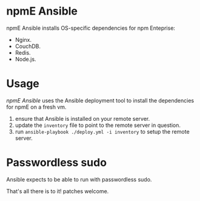 # npmE Ansible

npmE Ansible installs OS-specific dependencies for npm Enteprise:

* Nginx.
* CouchDB.
* Redis.
* Node.js.

# Usage

_npmE Ansible_ uses the Ansible deployment tool to install the dependencies for npmE on a fresh vm.

1. ensure that Ansible is installed on your remote server.
2. update the `inventory` file to point to the remote server in question.
3. run `ansible-playbook ./deploy.yml -i inventory` to setup the remote server.

# Passwordless sudo

Ansible expects to be able to run with passwordless sudo.

That's all there is to it! patches welcome.

